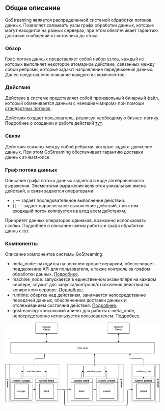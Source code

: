 ## Общее описание

GoStreaming является распределенной системой обработки потоков данных. Позволяет связывать узлы графа обработки данных, которые могут находится на разных серверах, при этом обеспечивает гарантию доставки сообщений от источника до стока.

### Обзор

Граф потока данных представляет собой набор узлов, каждый из которых выполняет некоторое атомарное действие, связанных между собой ребрами, которые задают направление передвижения данных. Далее представлено описание каждого из компонентов.

### Действия

Действие в системе представляет собой произвольный бинарный файл, который обменивается данным с «внешним миром» при помощи [стандартных потоков](https://www.gnu.org/software/libc/manual/html_node/Standard-Streams.html).

Действия создает пользователь, реализуя необходимую бизнес-логику. Подробнее о создании и работе действий [тут](./runtime.md).

### Связи

Действия связаны между собой ребрами, которые задают движение данных. При этом GoStreaming обеспечивает гарантию доставки данных at-least-once.

### Граф потока данных

Описание графа потока данных задается в виде алгебраического выражения. Элементами выражения являются уникальные имена действий, а связи задаются операторами:

* `;` — задает последовательное выполнение действий.
* `||` — задает параллельное выполнение действий, при этом входящий поток копируется на вход всем действиям.

Приоритет данных операторов одинаков, возможно использовать скобки. Подробнее о описание схемы работы и графа обработки данных [тут](./client.md).

### Компоненты

Описание компонентов системы GoStreaming:

* meta_node: находится на верхнем уровне иерархии, обеспечивает поддержание API для пользователя, а также контроль за графом обработки данных.  [Подробнее](./meta_node.md).
* machine_node: запускается в единственном экземпляре на каждом сервере, служит для запуска/контроля/отключения действий на конкретном сервере. [Подробнее](./machine_node.md).
* runtime: обертка над действием, занимается непосредственно передачей данных, обеспечением доставки данных и отслеживанием состояния действия. [Подробнее](./runtime.md).
* gostreaming: консольный клиент для работы с meta_node, непосредственно используется пользователем. [Подробнее](./client.md).

![](gostreaming.png)
